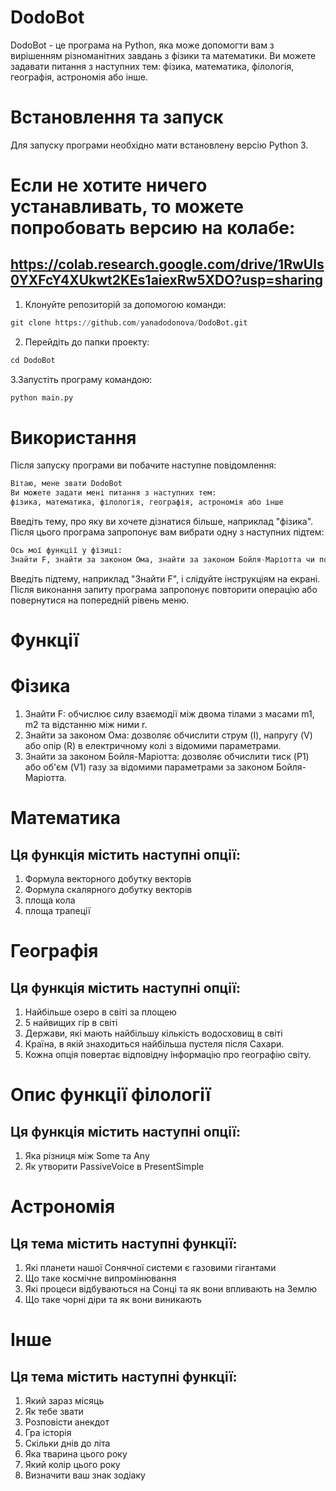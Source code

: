 # DodoBot
DodoBot - це програма на Python, яка може допомогти вам з вирішенням різноманітних завдань з фізики та математики. Ви можете задавати питання з наступних тем: фізика, математика, філологія, географія, астрономія або інше.

# Встановлення та запуск
Для запуску програми необхідно мати встановлену версію Python 3.

# Если не хотите ничего устанавливать, то можете попробовать версию на колабе:

## https://colab.research.google.com/drive/1RwUls0YXFcY4XUkwt2KEs1aiexRw5XDO?usp=sharing

1. Клонуйте репозиторій за допомогою команди:
```python
git clone https://github.com/yanadodonova/DodoBot.git
```
2. Перейдіть до папки проекту:
```python
cd DodoBot
```
3.Запустіть програму командою:
```python
python main.py
```
# Використання
Після запуску програми ви побачите наступне повідомлення:

```python
Вітаю, мене звати DodoBot
Ви можете задати мені питання з наступних тем:
фізика, математика, філологія, географія, астрономія або інше
```
Введіть тему, про яку ви хочете дізнатися більше, наприклад "фізика". Після цього програма запропонує вам вибрати одну з наступних підтем:


```python
Ось мої функції у фізиці:
Знайти F, знайти за законом Ома, знайти за законом Бойля-Маріотта чи повернутися назад?
```
Введіть підтему, наприклад "Знайти F", і слідуйте інструкціям на екрані. Після виконання запиту програма запропонує повторити операцію або повернутися на попередній рівень меню.



# Функції
# Фізика
1. Знайти F: обчислює силу взаємодії між двома тілами з масами m1, m2 та відстанню між ними r.
2. Знайти за законом Ома: дозволяє обчислити струм (I), напругу (V) або опір (R) в електричному колі з відомими параметрами.
3. Знайти за законом Бойля-Маріотта: дозволяє обчислити тиск (P1) або об'єм (V1) газу за відомими параметрами за законом Бойля-Маріотта.
# Математика
## Ця функція містить наступні опції:
1. Формула векторного добутку векторів
2. Формула скалярного добутку векторів
3. площа кола
4. площа трапеції

# Географія
## Ця функція містить наступні опції:

1. Найбільше озеро в світі за площею
2. 5 найвищих гір в світі
3. Держави, які мають найбільшу кількість водосховищ в світі
4. Країна, в якій знаходиться найбільша пустеля після Сахари.
5. Кожна опція повертає відповідну інформацію про географію світу.

# Опис функції філології
## Ця функція містить наступні опції:

1. Яка різниця між Some та Any
2. Як утворити PassiveVoice в PresentSimple

# Астрономія
## Ця тема містить наступні функції:

1. Які планети нашої Сонячної системи є газовими гігантами
2. Що таке космічне випромінювання
3. Які процеси відбуваються на Сонці та як вони впливають на Землю
4. Що таке чорні діри та як вони виникають
# Інше
## Ця тема містить наступні функції:

1. Який зараз місяць
2. Як тебе звати
3. Розповісти анекдот
4. Гра історія
5. Скільки днів до літа
6. Яка тварина цього року
7. Який колір цього року
8. Визначити ваш знак зодіаку
